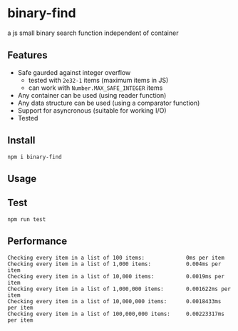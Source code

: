 # binary-find
a js small binary search function independent of container

## Features
- Safe gaurded against integer overflow
	- tested with `2e32-1` items (maximum items in JS)
	- can work with `Number.MAX_SAFE_INTEGER` items
- Any container can be used (using reader function)
- Any data structure can be used (using a comparator function)
- Support for asyncronous (suitable for working I/O)
- Tested

## Install
```
npm i binary-find
```

## Usage

## Test
```
npm run test
```

## Performance
```
Checking every item in a list of 100 items:             0ms per item
Checking every item in a list of 1,000 items:           0.004ms per item
Checking every item in a list of 10,000 items:          0.0019ms per item
Checking every item in a list of 1,000,000 items:       0.001622ms per item
Checking every item in a list of 10,000,000 items:      0.0018433ms per item
Checking every item in a list of 100,000,000 items:     0.00223317ms per item
```